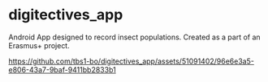 # digitectives_app
Android App designed to record insect populations. Created as a part of an Erasmus+ project.




https://github.com/tbs1-bo/digitectives_app/assets/51091402/96e6e3a5-e806-43a7-9baf-9411bb2833b1

